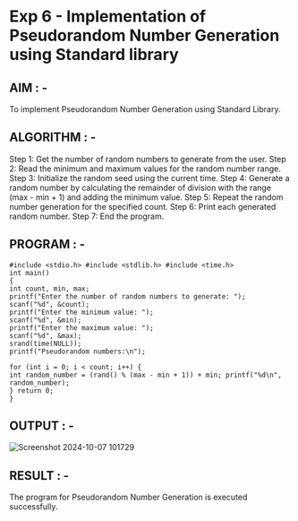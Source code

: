 # Exp 6 - Implementation of Pseudorandom Number Generation using Standard library

## AIM : - 
To implement Pseudorandom Number Generation using Standard Library.

## ALGORITHM : - 
Step 1: Get the number of random numbers to generate from the user. Step 2: Read the minimum and maximum values for the random number range. Step 3: Initialize the random seed using the current time. Step 4: Generate a random number by calculating the remainder of division with the range 
(max - min + 1) and adding the minimum value. 
Step 5: Repeat the random number generation for the specified count. 
Step 6: Print each generated random number. 
Step 7: End the program.


## PROGRAM : - 
```
#include <stdio.h> #include <stdlib.h> #include <time.h>
int main() 
{
int count, min, max; 
printf("Enter the number of random numbers to generate: "); 
scanf("%d", &count); 
printf("Enter the minimum value: "); 
scanf("%d", &min); 
printf("Enter the maximum value: "); 
scanf("%d", &max); 
srand(time(NULL)); 
printf("Pseudorandom numbers:\n");

for (int i = 0; i < count; i++) {
int random_number = (rand() % (max - min + 1)) + min; printf("%d\n", random_number);
} return 0;
}
```
## OUTPUT : -
![Screenshot 2024-10-07 101729](https://github.com/user-attachments/assets/fc390637-4ca7-4072-8204-cfb8121086b4)

## RESULT : -
The program for Pseudorandom Number Generation is executed successfully.
